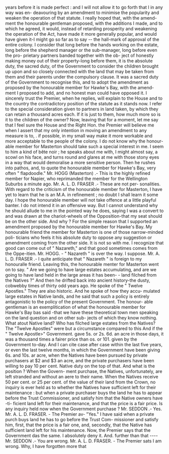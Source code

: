 years before it is made perfect : and I will not allow it to go forth that I in any way was en- deavouring by an amendment to minimise the popularity and weaken the operation of that statute. I really hoped that, with the amend- ment the honourable gentleman proposed, with the additions I made, and to which he agreed, it would, instead of retarding prosperity and weakening the operation of the Act, have made it more generally popular, and would have given it-I might go so far as to say -- the hall-mark of approval of the entire colony. I consider that long before the hands working on the estate, long before the shepherd manager or the sub-manager, long before even the pro- prietary partners banded together with the ob- ject of honestly making money out of their property-long before them, it is the absolute duty, the sacred duty, of the Government to consider the children brought up upon and so closely connected with the land that may be taken from them and their parents under the compulsory clause. It was a sacred duty of the Government to recognise this, and to adopt the amendment as proposed by the honourable member for Hawke's Bay, with the amend- ment I proposed to add, and no honest man could have opposed it. I sincerely trust the Premier, when he replies, will explain to the House and to the country the contradictory position of the statute as it stands now. I refer to the special consideration given to partners in land taken, by which they can retain a thousand acres each. If it is just to them, how much more so is it to the children of the owner? Now, leaving that for a moment, let me say that I feel sure the House and the Right Hon. the Premier will believe me when I assert that my only intention in moving an amendment to any measure is to, . if possible, in my small way make it more workable and more acceptable to the people of the colony. I do not know why the honour- able member for Masterton should take such a special interest in me. I seem to him a kind of bête noir ; he speaks about me with, I might almost say, a scowl on his face, and turns round and glares at me with those stony eyes in a way that would demoralise a more sensitive person. Then he rushes into pathos, and, to quote the honourable member for Hawke's Bay, very often " flapdoodle." Mr. HOGG (Masterton) .- This is the highly refined member for Napier, who reprimanded the member for the Wellington Suburbs a minute ago. Mr. A. L. D. FRASER .- These are not per- sonalities. With regard to the criticism of the honourable member for Masterton, I have yet to learn that he is an M.A. in refinement ; no doubt I shall learn it some day. I hope the honourable member will not take offence at a little playful banter. I do not intend it in an offensive way. But I cannot understand why he should allude to me in the pointed way he does, saying I was a convert to and was drawn at the chariot-wheels of the Opposition-that my seat should be on the other side. And why ? For the simple reason that I supported an amendment proposed by the honourable member for Hawke's Bay. My honourable friend the member for Masterton is one of those narrow-minded poli- ticians who feels it his absolute duty to oppose any suggestion or amendment coming from the other side. It is not so with me. I recognize that good can come out of " Nazareth," and that good sometimes comes from the Oppe-itien. Mr. HOGG. - " Nazareth " is over the way. I suppose. Mr. A. L. D. FRASER .- I quite anticipate that " Nazareth " is foreign to my honouralle friend. Leaving this, the honourable menter for Masterton went on to say. " Are we going to have large estates accumulating, and are we going to have land held in the large areas it has been- - land filched from the Natives ?" And then he drifted back into ancient history-the dusty, cobwebby times of thirty odd years ago. He spoke of the " Twelve Apostles." They are also historic. And he spoke of how they accu- mulated large estates in Native lands, and he said that such a policy is entirely antagonistic to the policy of the present Government. The honour- able gentleman is an exemplitication of what the honourable member for Hawke's Bay bas said -that we have these theoretical town men speaking on the land question and on other sub- jects of which they know nothing. What atout Native land? Who has filched large estates from the Natives? The "Twelve Apostles" were but a circumstance compared to this And if the " Twelve Apostle>" Government. gave 5s. or 2s. 6d. an acre in those days, it was a thousand times a fairer price than os. or 101. given by the Government to-day. And I can cite case after case within the last five years, or even the last twelve months, in which the Government have been giving 6s. and 10s. ar acre, when the Natives have been pursued by private purchasers at $2 and $3 an acre, and the private purchasers have been willing to pay 10 per cent. Native duty on the top of that. And what is the position ? When the Govern- ment purchase, the Natives, unfortunately, are left stranded and without an aere to their name. When the Natives receive 50 per cent. or 25 per cent. of the value of their land from the Crown, no inquiry is ever held as to whether the Natives have sufficient left for their maintenance : but when a private purchaser buys the land he has to appear before the Trust Commissioner, and satisfy him that the Native owners have -ti- ficient land left for their maintenance, and that the price is a fair price. Is any inquiry held now when the Government purchase ? Mr. SEDDON .- Yes. Mr. A. L. D. FRASER. - The Premier av- "Yes." I have said when a private purch buys land he has to go before the Trust Com- missioner and satisfy him, first, that the price is a fair one, and, secondly, that the Native has sufficient land left for his maintenance. Now, the Premier says that the Government das the same. I absolutely deny it. And. further than that ---- Mr. SEDDON .- You are wrong. Mr. A. L. D. FRASER. - The Premier sats I am wrong. Why, I have forgotten more that 